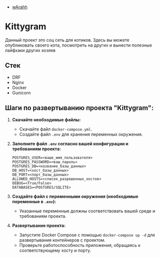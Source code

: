 - [wArahh](https://github.com/wArahh)

# Kittygram
Данный проект это соц сеть для котиков. Здесь вы можете опубликовать своего кота, посмотреть на других и вынести полезные лайфхаки других хозяев

## Стек
- DRF
- Nginx
- Docker
- Gunicorn

## Шаги по развертыванию проекта "Kittygram":

1. **Скачайте необходимые файлы:**
   - Скачайте файл `docker-compose.yml`.
   - Создайте файл `.env` для хранения переменных окружения.

2. **Заполните файл `.env` согласно вашей конфигурации и требованиям проекта:**
   ```plaintext
   POSTGRES_USER=<ваше_имя_пользователя>
   POSTGRES_PASSWORD=<ваш_пароль>
   POSTGRES_DB=<название_базы_данных>
   DB_HOST=<хост_базы_данных>
   DB_PORT=<порт_базы_данных>
   ALLOWED_HOSTS=<список_разрешенных_хостов>
   DEBUG=<True/False>
   DATABASES=<POSTGRES/SQLITE>
   ```

3. **Создайте файл с переменными окружения (необходимые переменные в `.env`):**
   - Указанные переменные должны соответствовать вашей среде и требованиям проекта.

4. **Развертывание проекта:**
   - Запустите Docker Compose с помощью `docker-compose up -d` для развертывания контейнеров с проектом.
   - Проверьте работоспособность приложения, обращаясь к соответствующему хосту и порту.


